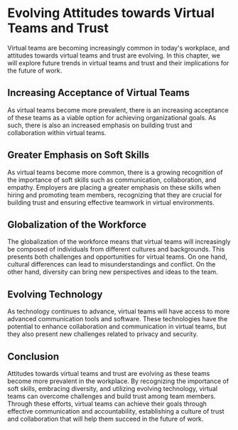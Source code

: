 # Evolving Attitudes towards Virtual Teams and Trust

Virtual teams are becoming increasingly common in today's workplace, and attitudes towards virtual teams and trust are evolving. In this chapter, we will explore future trends in virtual teams and trust and their implications for the future of work.

Increasing Acceptance of Virtual Teams
--------------------------------------

As virtual teams become more prevalent, there is an increasing acceptance of these teams as a viable option for achieving organizational goals. As such, there is also an increased emphasis on building trust and collaboration within virtual teams.

Greater Emphasis on Soft Skills
-------------------------------

As virtual teams become more common, there is a growing recognition of the importance of soft skills such as communication, collaboration, and empathy. Employers are placing a greater emphasis on these skills when hiring and promoting team members, recognizing that they are crucial for building trust and ensuring effective teamwork in virtual environments.

Globalization of the Workforce
------------------------------

The globalization of the workforce means that virtual teams will increasingly be composed of individuals from different cultures and backgrounds. This presents both challenges and opportunities for virtual teams. On one hand, cultural differences can lead to misunderstandings and conflict. On the other hand, diversity can bring new perspectives and ideas to the team.

Evolving Technology
-------------------

As technology continues to advance, virtual teams will have access to more advanced communication tools and software. These technologies have the potential to enhance collaboration and communication in virtual teams, but they also present new challenges related to privacy and security.

Conclusion
----------

Attitudes towards virtual teams and trust are evolving as these teams become more prevalent in the workplace. By recognizing the importance of soft skills, embracing diversity, and utilizing evolving technology, virtual teams can overcome challenges and build trust among team members. Through these efforts, virtual teams can achieve their goals through effective communication and accountability, establishing a culture of trust and collaboration that will help them succeed in the future of work.
